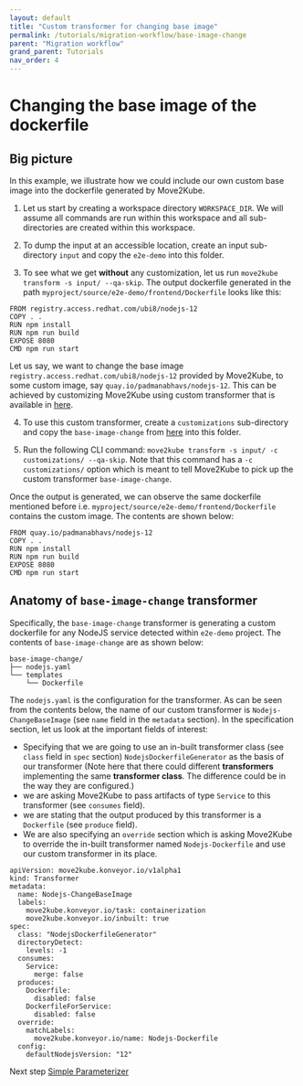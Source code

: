 ```yaml
---
layout: default
title: "Custom transformer for changing base image"
permalink: /tutorials/migration-workflow/base-image-change
parent: "Migration workflow"
grand_parent: Tutorials
nav_order: 4
---
```


# Changing the base image of the dockerfile

## Big picture

In this example, we illustrate how we could include our own custom base image into the dockerfile generated by Move2Kube. 

1. Let us start by creating a workspace directory `WORKSPACE_DIR`. We will assume all commands are run within this workspace and all sub-directories are created within this workspace.

2. To dump the input at an accessible location, create an input sub-directory `input` and copy the `e2e-demo` into this folder.

3. To see what we get **without** any customization, let us run `move2kube transform -s input/ --qa-skip`. The output dockerfile generated in the path  `myproject/source/e2e-demo/frontend/Dockerfile` looks like this:
```
FROM registry.access.redhat.com/ubi8/nodejs-12
COPY . .
RUN npm install
RUN npm run build
EXPOSE 8080
CMD npm run start
```

Let us say, we want to change the base image `registry.access.redhat.com/ubi8/nodejs-12` provided by Move2Kube, to some custom image, say `quay.io/padmanabhavs/nodejs-12`. This can be achieved by customizing Move2Kube using custom transformer that is available in [here](https://github.com/konveyor/move2kube-transformers/tree/main/base-image-change).

4. To use this custom transformer, create a `customizations` sub-directory and copy the `base-image-change` from [here](https://github.com/konveyor/move2kube-transformers/tree/main/base-image-change) into this folder.

5. Run the following CLI command: `move2kube transform -s input/ -c customizations/ --qa-skip`. Note that this command has a `-c customizations/` option which is meant to tell Move2Kube to pick up the custom transformer `base-image-change`. 

Once the output is generated, we can observe the same dockerfile mentioned before i.e. `myproject/source/e2e-demo/frontend/Dockerfile` contains the custom image. The contents are shown below:
```
FROM quay.io/padmanabhavs/nodejs-12
COPY . .
RUN npm install
RUN npm run build
EXPOSE 8080
CMD npm run start

```

## Anatomy of `base-image-change` transformer
Specifically, the `base-image-change` transformer is generating a custom dockerfile for any NodeJS service detected within `e2e-demo` project.
The contents of `base-image-change` are as shown below:
```
base-image-change/
├── nodejs.yaml
└── templates
    └── Dockerfile
```
The `nodejs.yaml` is the configuration for the transformer. As can be seen from the contents below, the name of our custom transformer is `Nodejs-ChangeBaseImage` (see `name` field in the `metadata` section). In the specification section, let us look at the important fields of interest:
- Specifying that we are going to use an in-built transformer class (see `class` field in `spec` section) `NodejsDockerfileGenerator` as the basis of our transformer (Note here that there could different **transformers** implementing the same **transformer class**. The difference could be in the way they are configured.)
- we are asking Move2Kube to pass artifacts of type `Service` to this transformer (see `consumes` field).
- we are stating that the output produced by this transformer is a `Dockerfile` (see `produce` field). 
- We are also specifying an `override` section which is asking Move2Kube to override the in-built transformer named `Nodejs-Dockerfile` and use our custom transformer in its place.
```
apiVersion: move2kube.konveyor.io/v1alpha1
kind: Transformer
metadata:
  name: Nodejs-ChangeBaseImage
  labels:
    move2kube.konveyor.io/task: containerization
    move2kube.konveyor.io/inbuilt: true
spec:
  class: "NodejsDockerfileGenerator"
  directoryDetect:
    levels: -1
  consumes:
    Service: 
      merge: false
  produces:
    Dockerfile:
      disabled: false
    DockerfileForService:
      disabled: false
  override:
    matchLabels: 
      move2kube.konveyor.io/name: Nodejs-Dockerfile
  config:
    defaultNodejsVersion: "12"
```

Next step [Simple Parameterizer](/tutorials/migration-workflow/parameterizer)
